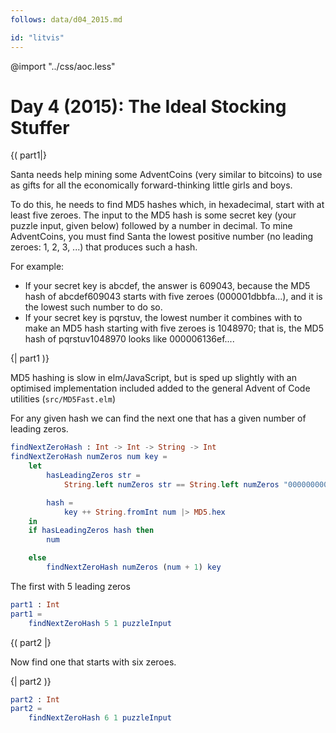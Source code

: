 ```yaml
---
follows: data/d04_2015.md

id: "litvis"
---
```


@import "../css/aoc.less"

# Day 4 (2015): The Ideal Stocking Stuffer

{( part1|}

Santa needs help mining some AdventCoins (very similar to bitcoins) to use as gifts for all the economically forward-thinking little girls and boys.

To do this, he needs to find MD5 hashes which, in hexadecimal, start with at least five zeroes. The input to the MD5 hash is some secret key (your puzzle input, given below) followed by a number in decimal. To mine AdventCoins, you must find Santa the lowest positive number (no leading zeroes: 1, 2, 3, ...) that produces such a hash.

For example:

- If your secret key is abcdef, the answer is 609043, because the MD5 hash of abcdef609043 starts with five zeroes (000001dbbfa...), and it is the lowest such number to do so.
- If your secret key is pqrstuv, the lowest number it combines with to make an MD5 hash starting with five zeroes is 1048970; that is, the MD5 hash of pqrstuv1048970 looks like 000006136ef....

{| part1 )}

MD5 hashing is slow in elm/JavaScript, but is sped up slightly with an optimised implementation included added to the general Advent of Code utilities (`src/MD5Fast.elm`)

For any given hash we can find the next one that has a given number of leading zeros.

```elm {l}
findNextZeroHash : Int -> Int -> String -> Int
findNextZeroHash numZeros num key =
    let
        hasLeadingZeros str =
            String.left numZeros str == String.left numZeros "00000000000000000000000"

        hash =
            key ++ String.fromInt num |> MD5.hex
    in
    if hasLeadingZeros hash then
        num

    else
        findNextZeroHash numZeros (num + 1) key
```

The first with 5 leading zeros

```elm {l r}
part1 : Int
part1 =
    findNextZeroHash 5 1 puzzleInput
```

{( part2 |}

Now find one that starts with six zeroes.

{| part2 )}

```elm {l r}
part2 : Int
part2 =
    findNextZeroHash 6 1 puzzleInput
```
